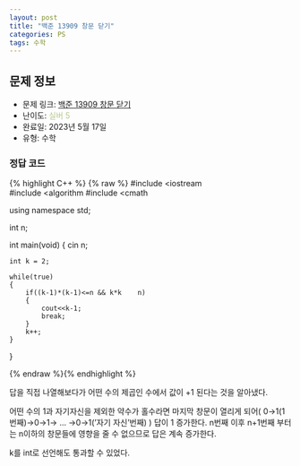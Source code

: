 ```yaml
---
layout: post
title: "백준 13909 창문 닫기"
categories: PS
tags: 수학
---
```


## 문제 정보
- 문제 링크: [백준 13909 창문 닫기](https://www.acmicpc.net/problem/13909)
- 난이도: <span style="color:#B5C78A">실버 5</span>
- 완료일: 2023년 5월 17일
- 유형: 수학

### 정답 코드

{% highlight C++ %} {% raw %}
#include <iostream	
#include <algorithm	
#include <cmath	

using namespace std;

int n;

int main(void)
{
	cin 		 n;
	
	int k = 2;
	
	while(true)
	{
		if((k-1)*(k-1)<=n && k*k	n)
		{
			cout<<k-1;
			break;
		}
		k++;
	}
}

{% endraw %}{% endhighlight %}

답을 직접 나열해보다가 어떤 수의 제곱인 수에서 값이 +1 된다는 것을 알아냈다. 

어떤 수의 1과 자기자신을 제외한 약수가 홀수라면 마지막 창문이 열리게 되어( 0→1(1번째)→0→1→ … →0→1(’자기 자신’번째) ) 답이 1 증가한다. n번째 이후 n+1번째 부터는 n이하의 창문들에 영향을 줄 수 없으므로 답은 계속 증가한다.

k를 int로 선언해도 통과할 수 있었다.
